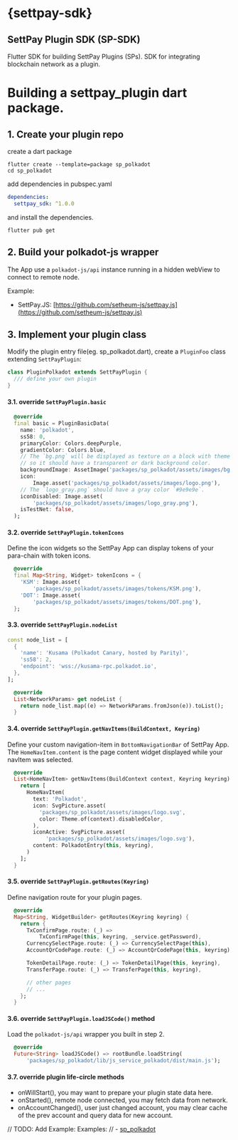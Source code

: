 # {settpay-sdk}

## SettPay Plugin SDK (SP-SDK)

Flutter SDK for building SettPay Plugins (SPs).
SDK for integrating blockchain network as a plugin.

# Building a settpay_plugin dart package.

## 1. Create your plugin repo

create a dart package
```shell
flutter create --template=package sp_polkadot
cd sp_polkadot
```
add dependencies in pubspec.yaml
```yaml
dependencies:
  settpay_sdk: ^1.0.0
```
and install the dependencies.
```shell
flutter pub get
```

## 2. Build your polkadot-js wrapper

The App use a `polkadot-js/api` instance running in a hidden webView
to connect to remote node.

Example:
 - SettPay.JS: [https://github.com/setheum-js/settpay.js](https://github.com/setheum-js/settpay.js)

## 3. Implement your plugin class

Modify the plugin entry file(eg. sp_polkadot.dart),
create a `PluginFoo` class extending `SettPayPlugin`:
```dart
class PluginPolkadot extends SettPayPlugin {
  /// define your own plugin
}
```

#### 3.1. override `SettPayPlugin.basic`
```dart
  @override
  final basic = PluginBasicData(
    name: 'polkadot',
    ss58: 0,
    primaryColor: Colors.deepPurple,
    gradientColor: Colors.blue,
    // The `bg.png` will be displayed as texture on a block with theme color,
    // so it should have a transparent or dark background color.
    backgroundImage: AssetImage('packages/sp_polkadot/assets/images/bg.png'),
    icon:
        Image.asset('packages/sp_polkadot/assets/images/logo.png'),
    // The `logo_gray.png` should have a gray color `#9e9e9e`.
    iconDisabled: Image.asset(
        'packages/sp_polkadot/assets/images/logo_gray.png'),
    isTestNet: false,
  );
```

#### 3.2. override `SettPayPlugin.tokenIcons`
Define the icon widgets so the SettPay App can display tokens
of your para-chain with token icons.
```dart
  @override
  final Map<String, Widget> tokenIcons = {
    'KSM': Image.asset(
        'packages/sp_polkadot/assets/images/tokens/KSM.png'),
    'DOT': Image.asset(
        'packages/sp_polkadot/assets/images/tokens/DOT.png'),
  };
```

#### 3.3. override `SettPayPlugin.nodeList`

```dart
const node_list = [
  {
    'name': 'Kusama (Polkadot Canary, hosted by Parity)',
    'ss58': 2,
    'endpoint': 'wss://kusama-rpc.polkadot.io',
  },
];
```
```dart
  @override
  List<NetworkParams> get nodeList {
    return node_list.map((e) => NetworkParams.fromJson(e)).toList();
  }
```

#### 3.4. override `SettPayPlugin.getNavItems(BuildContext, Keyring)`
Define your custom navigation-item in `BottomNavigationBar` of SettPay App.
The `HomeNavItem.content` is the page content widget displayed while your navItem was selected.
```dart
  @override
  List<HomeNavItem> getNavItems(BuildContext context, Keyring keyring) {
    return [
      HomeNavItem(
        text: 'Polkadot',
        icon: SvgPicture.asset(
          'packages/sp_polkadot/assets/images/logo.svg',
          color: Theme.of(context).disabledColor,
        ),
        iconActive: SvgPicture.asset(
            'packages/sp_polkadot/assets/images/logo.svg'),
        content: PolkadotEntry(this, keyring),
      )
    ];
  }
```

#### 3.5. override `SettPayPlugin.getRoutes(Keyring)`
Define navigation route for your plugin pages.
```dart
  @override
  Map<String, WidgetBuilder> getRoutes(Keyring keyring) {
    return {
      TxConfirmPage.route: (_) =>
          TxConfirmPage(this, keyring, _service.getPassword),
      CurrencySelectPage.route: (_) => CurrencySelectPage(this),
      AccountQrCodePage.route: (_) => AccountQrCodePage(this, keyring),

      TokenDetailPage.route: (_) => TokenDetailPage(this, keyring),
      TransferPage.route: (_) => TransferPage(this, keyring),

      // other pages
      // ...
    };
  }
```

#### 3.6. override `SettPayPlugin.loadJSCode()` method
Load the `polkadot-js/api` wrapper you built in step 2.
```dart
  @override
  Future<String> loadJSCode() => rootBundle.loadString(
      'packages/sp_polkadot/lib/js_service_polkadot/dist/main.js');
```

#### 3.7. override plugin life-circle methods
 - onWillStart(), you may want to prepare your plugin state data here.
 - onStarted(), remote node connected, you may fetch data from network.
 - onAccountChanged(), user just changed account, you may clear
 cache of the prev account and query data for new account.

// TODO: Add Example: Examples:
//  - [sp_polkadot](https://github.com/SettPay/sp_polkadot/blob/master/lib////sp_polkadot.dart)
